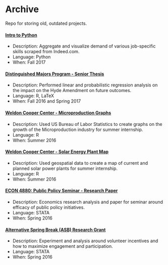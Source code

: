 # Archive
Repo for storing old, outdated projects.

#### [Intro to Python](./py-self-intro)
- Description: Aggregate and visualize demand of various job-specific skills scraped from Indeed.com.
- Language: Python
- When: Fall 2017

#### [Distinguished Majors Program - Senior Thesis](./r-uva-dmp)
- Description: Performed linear and probabilistic regression analysis on the impact on the Hyde Amendment on future outcomes.
- Language: R, LaTeX
- When: Fall 2016 and Spring 2017

#### [Weldon Cooper Center - Microproduction Graphs](./r-wcc-microprod)
- Description: Used US Bureau of Labor Statistics to create graphs on the growth of the Microproduction industry for summer internship.
- Language: R
- When: Summer 2016

#### [Weldon Cooper Center - Solar Energy Plant Map](./r-wcc-solar)
- Description: Used geospatial data to create a map of current and planned solar power plants for summer internship.
- Language: R
- When: Summer 2016

#### [ECON 4880: Public Policy Seminar - Research Paper](./stata-uva-econ488)
- Description: Economics research analysis and paper for seminar around efficacy of public policy initiatives.
- Language: STATA
- When: Spring 2016

#### [Alternative Spring Break (ASB) Research Grant](./stata-uva-asb)
- Description: Experiment and analysis around volunteer incentives and how to maximize engagement and participation.
- Language: STATA
- When: Spring 2016